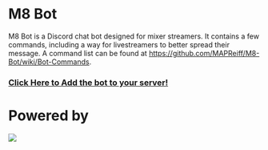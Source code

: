 # M8 Bot

M8 Bot is a Discord chat bot designed for mixer streamers. It contains a few commands, including a way for livestreamers to better spread their message. A command list can be found at https://github.com/MAPReiff/M8-Bot/wiki/Bot-Commands.


### [Click Here to Add the bot to your server!]

# Powered by
[![](https://camo.githubusercontent.com/40129aa4640399b5e65cc3c101361a6a0b5d6467/68747470733a2f2f646973636f72642e6a732e6f72672f7374617469632f6c6f676f2e737667)](https://discord.js.org)

   [ComixsYT]: <https://comixsyt.space>
   [Click Here to Add the bot to your server!]: <https://github.com/MAPReiff/M8-Bot/wiki/Setup>
